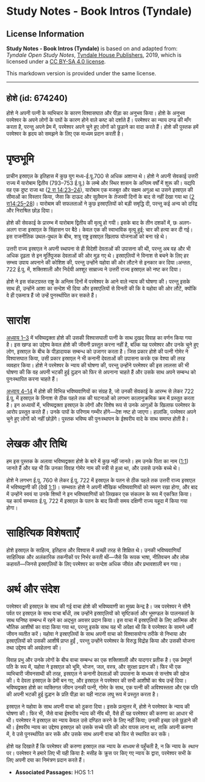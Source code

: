 # Study Notes - Book Intros (Tyndale)

## License Information

**Study Notes - Book Intros (Tyndale)** is based on and adapted from: _Tyndale Open Study Notes_, [Tyndale House Publishers](https://tyndaleopenresources.com/), 2019, which is licensed under a [CC BY-SA 4.0 license](https://creativecommons.org/licenses/by-sa/4.0/legalcode.en).

This markdown version is provided under the same license.



--------------------------------

## होशे (id: 674240)

होशे ने अपनी पत्नी के व्यभिचार के कारण विश्वासघात और पीड़ा का अनुभव किया। होशे के अनुभव परमेश्वर के अपने लोगों के पापों के कारण होने वाले कष्ट को दर्शाते हैं। परमेश्वर का न्याय दण्ड की माँग करता है, परन्तु अपने प्रेम में, परमेश्वर अपने चुने हुए लोगों को छुड़ाने का वादा करते हैं। होशे की पुस्तक हमें परमेश्वर के हृदय को समझने के लिए एक माध्यम प्रदान करती है।

पृष्ठभूमि
=========

प्राचीन इस्राएल के इतिहास में कुछ युग मध्य\-ई.पू.700 से अधिक अशान्त थे। होशे ने अपनी सेवकाई उत्तरी राज्य में यारोबाम द्वितीय (793–753 ई.पू.) के लम्बे और स्थिर शासन के अन्तिम वर्षों में शुरू की। यद्यपि वह एक दुष्ट राजा था ([2 रा 14:23–24](https://ref.ly/2Kgs14:23-2Kgs14:24)), यारोबाम एक मजबूत और सक्षम अगुआ था उसने इस्राएल की सीमाओं का विस्तार किया, जैसा कि दाऊद और सुलैमान के तेजस्वी दिनों के बाद से नहीं देखा गया था ([2 रा14:25–28](https://ref.ly/2Kgs14:25-2Kgs14:28))। यारोबाम की सफलताओं ने कुछ इस्राएलियों को बड़ी समृद्धि दी, परन्तु कई अन्य को दरिद्र और निराश्रित छोड़ दिया।

होशे की सेवकाई के प्रारम्भ में यारोबाम द्वितीय की मृत्यु हो गयी। इसके बाद के तीन दशकों में, छः अलग\-अलग राजा इस्राएल के सिंहासन पर बैठे। केवल एक की स्वाभाविक मृत्यु हुई; चार की हत्या कर दी गई। इस राजनीतिक उथल\-पुथल के बीच, शत्रु राष्ट्र इस्राएल खिलाफ योजनाओं को बना रहे थे।

उत्तरी राज्य इस्राएल ने अपनी स्थापना से ही विदेशी देवताओं की उपासना की थी, परन्तु अब वह और भी अधिक दृढ़ता से इन मूर्तिपूजक देवताओं की ओर मुड़ गए थे। इस्राएलियों ने विनाश से बचने के लिए हर सम्भव उपाय अपनाने की कोशिश की, परन्तु उन्होंने यहोवा की ओर लौटने से इनकार कर दिया।अन्ततः, 722 ई.पू. में, शक्तिशाली और निर्दयी अश्शूर साम्राज्य ने उत्तरी राज्य इस्राएल को नष्ट कर दिया।

होशे ने इस संकटग्रस्त राष्ट्र के अन्तिम दिनों में परमेश्वर के आने वाले न्याय की घोषणा की। परन्तु इसके साथ ही, उन्होंने आशा का सन्देश भी दिया और इस्राएलियों से विनती की कि वे यहोवा की ओर लौटें, क्योंकि वे ही एकमात्र हैं जो उन्हें पुनर्स्थापित कर सकते हैं।

सारांश
======

[अध्याय 1–3](https://ref.ly/Hos1:1-Hos3:5) में भविष्यद्वक्ता होशे की उसकी विश्वासघाती पत्नी के साथ दुखद विवाह का वर्णन किया गया है। इस खण्ड का उद्देश्य केवल होशे की जीवनी प्रस्तुत करना नहीं है, बल्कि यह परमेश्वर और उनके चुने हुए लोग, इस्राएल के बीच के पीड़ादायक सम्बन्ध को उजागर करता है। जिस प्रकार होशे की पत्नी गोमेर ने विश्वासघात किया, उसी प्रकार इस्राएल ने भी कनानी देवताओं की उपासना करके एक वेश्या की तरह व्यवहार किया। होशे ने परमेश्वर के न्याय की घोषणा की, परन्तु उन्होंने परमेश्वर की इस लालसा की भी घोषणा की कि वह अपनी भटकी हुई दुल्हन को फिर से अपनाना चाहते हैं और उसके साथ अपने सम्बन्ध को पुनःस्थापित करना चाहते हैं।

[अध्याय 4–14](https://ref.ly/Hos4:1-Hos14:9) में होशे की विभिन्न भविष्यवाणियों का संग्रह है, जो उनकी सेवकाई के आरम्भ से लेकर 722 ई.पू. में इस्राएल के विनाश से ठीक पहले तक की घटनाओं को लगभग कालानुक्रमिक क्रम में प्रस्तुत करता है। इन अध्यायों में, भविष्यद्वक्ता इस्राएल के लोगों और विशेष रूप से उनके आगुओं के खिलाफ परमेश्वर के आरोप प्रस्तुत करते हैं। उनके पापों के परिणाम गम्भीर होंगे—देश नष्ट हो जाएगा। हालांकि, परमेश्वर अपने चुने हुए लोगों को नहीं छोड़ेंगे। पुस्तक भविष्य की पुनःस्थापन के ईश्वरीय वादे के साथ समाप्त होती है।

लेखक और तिथि
============

हम इस पुस्तक के अलावा भविष्यद्वक्ता होशे के बारे में कुछ नहीं जानते। हम उनके पिता का नाम ([1:1](https://ref.ly/Hos1:1)) जानते हैं और यह भी कि उनका विवाह गोमेर नाम की स्त्री से हुआ था, और उससे उनके बच्चे थे।

होशे ने लगभग ई.पू. 760 से लेकर ई.पू. 722 में इस्राएल के पतन से ठीक पहले तक उत्तरी राज्य इस्राएल में भविष्यद्वाणी की (देखें [1:1](https://ref.ly/Hos1:1))। सम्भवतः होशे ने अपनी मौखिक भविष्यवाणियों को स्मरण रखा होगा, और बाद में उन्होंने स्वयं या उनके शिष्यों ने इन भविष्यवाणियों को लिखकर एक संकलन के रूप में एकत्रित किया। यह कार्य सम्भवतः ई.पू. 722 में इस्राएल के पतन के बाद किसी समय दक्षिणी राज्य यहूदा में किया गया होगा।

साहित्यिक विशेषताएँ
===================

होशे इस्राएल के साहित्य, इतिहास और विश्वास में अच्छी तरह से शिक्षित थे। उनकी भविष्यवाणियाँ साहित्यिक और अलंकारिक तकनीकों पर निर्भर करती थीं—जैसे कि रूपक भाषा, नीतिवचन और लोक कहावतें—जिनसे इस्राएलियों के लिए परमेश्वर का सन्देश अधिक जीवंत और प्रभावशाली बन गया।

अर्थ और संदेश
=============

परमेश्वर की इस्राएल के साथ की गई वाचा होशे की भविष्यवाणी का मुख्य केन्द्र है। जब परमेश्वर ने सीनै पर्वत पर इस्राएल के साथ वाचा बाँधी, तब उन्होंने इस्राएलियों को सृष्टिकर्ता और भूमण्डल के पालनकर्ता के साथ घनिष्ठ सम्बन्ध में रहने का अद्भुत अवसर प्रदान किया। इस वाचा में इस्राएलियों के लिए आत्मिक और भौतिक आशीषों का वादा किया गया था, परन्तु इसके साथ यह भी अपेक्षा थी कि वे परमेश्वर के सामने धर्मी जीवन व्यतीत करें। यहोवा ने इस्राएलियों के साथ अपनी वाचा को विश्वासयोग्य तरीके से निभाया और इस्राएलियों को उसकी आशीषें प्राप्त हुईं , परन्तु उन्होंने परमेश्वर के विरुद्ध विद्रोह किया और उसकी योजना तथा उद्देश्य की अवहेलना की।

विवाह प्रभु और उनके लोगों के बीच वाचा सम्बन्ध का एक शक्तिशाली और यादगार प्रतीक है। एक प्रेमपूर्ण पति के रूप में, यहोवा ने इस्राएल को भूमि, भोजन, जल, वस्त्र, और सुरक्षा प्रदान की। फिर भी एक व्यभिचारी जीवनसाथी की तरह, इस्राएल ने कनानी देवताओं की उपासना के माध्यम से सन्तोष की खोज की। ये देवता इस्राएल के प्रेमी बन गए, और इस्राएल ने परमेश्वर की सभी आशीषों का श्रेय उन्हें दिया। भविष्यद्वक्ता होशे का व्यक्तिगत जीवन उनकी पत्नी, गोमेर के साथ, एक पत्नी की अविश्वस्तता और एक पति की अपनी भटकी हुई दुल्हन के प्रति पीड़ा का यही नाटक लघु रूप में प्रस्तुत करता है।

इस्राएल ने यहोवा के साथ अपनी वाचा को ठुकरा दिया। इसके प्रत्युत्तर में, होशे ने परमेश्वर के न्याय की घोषणा की। फिर भी, जैसे वाचा ईश्वरीय न्याय की नींव थी, वैसे ही यह परमेश्वर की करुणा का आधार भी थी। परमेश्वर ने इस्राएल का न्याय केवल उसे दण्डित करने के लिए नहीं किया; उनकी इच्छा उसे छुड़ाने की थी। ईश्वरीय न्याय का उद्देश्य इस्राएल को उसके सच्चे पति की ओर वापस लाना था, ताकि अपनी करुणा में, वे उसे पुनर्स्थापित कर सकें और उसके साथ अपनी वाचा को फिर से स्थापित कर सकें।

होशे यह दिखाते हैं कि परमेश्वर की करुणा इस्राएल तक न्याय के *माध्यम* से पहुँचती है, न कि न्याय के *स्थान*  पर। परमेश्वर ने हमारे लिए भी यही किया है: मसीह के क्रूस पर किए गए न्याय के द्वारा, परमेश्वर सभी के लिए अपनी दया का निमंत्रण प्रदान करते हैं।

* **Associated Passages:** HOS 1:1

